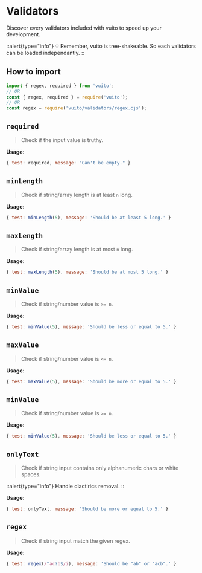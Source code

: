 # Validators

Discover every validators included with vuito to speed up your development.

::alert{type="info"}
💡 Remember, vuito is tree-shakeable. So each validators can be loaded independantly.
::

## How to import

```js
import { regex, required } from 'vuito';
// OR
const { regex, required } = require('vuito');
// OR
const regex = require('vuito/validators/regex.cjs');
```

## `required`

> Check if the input value is truthy.

**Usage:**

```js
{ test: required, message: "Can't be empty." }
```

## `minLength`

> Check if string/array length is at least `n` long.

**Usage:**

```js
{ test: minLength(5), message: 'Should be at least 5 long.' }
```

## `maxLength`

> Check if string/array length is at most `n` long.

**Usage:**

```js
{ test: maxLength(5), message: 'Should be at most 5 long.' }
```

## `minValue`

> Check if string/number value is `>= n`.

**Usage:**

```js
{ test: minValue(5), message: 'Should be less or equal to 5.' }
```

## `maxValue`

> Check if string/number value is `<= n`.

**Usage:**

```js
{ test: maxValue(5), message: 'Should be more or equal to 5.' }
```

## `minValue`

> Check if string/number value is `>= n`.

**Usage:**

```js
{ test: minValue(5), message: 'Should be less or equal to 5.' }
```

## `onlyText`

> Check if string input contains only alphanumeric chars or white spaces.

::alert{type="info"}
Handle diactirics removal.
::

**Usage:**

```js
{ test: onlyText, message: 'Should be more or equal to 5.' }
```

## `regex`

> Check if string input match the given regex.

**Usage:**

```js
{ test: regex(/^ac?b$/i), message: 'Should be "ab" or "acb".' }
```
